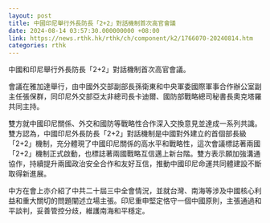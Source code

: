 ```yaml
---
layout: post
title: 中國印尼舉行外長防長「2+2」對話機制首次高官會議
date: 2024-08-14 03:57:30.000000000 +08:00
link: https://news.rthk.hk/rthk/ch/component/k2/1766070-20240814.htm
categories: rthk
---
```


中國和印尼舉行外長防長「2+2」對話機制首次高官會議。

會議在雅加達舉行，由中國外交部副部長孫衛東和中央軍委國際軍事合作辦公室副主任張保群，同印尼外交部亞太非總司長卡迪爾、國防部戰略總司秘書長奧克塔羅共同主持。

雙方就中國印尼關係、外交和國防等戰略性合作深入交換意見並達成一系列共識。雙方認為，中國印尼外長防長「2+2」對話機制是中國對外建立的首個部長級「2+2」機制，充分體現了中國印尼關係的高水平和戰略性，這次會議標誌著兩國「2+2」機制正式啟動，也標誌著兩國戰略互信邁上新台階。雙方表示願加強溝通協作，持續提升兩國政治安全合作和友好互信，推動中國印尼命運共同體建設不斷取得新進展。
 
中方在會上亦介紹了中共二十屆三中全會情況，並就台灣、南海等涉及中國核心利益和重大關切的問題闡述立場主張。印尼重申堅定恪守一個中國原則，主張通過和平談判，妥善管控分歧，維護南海和平穩定。
